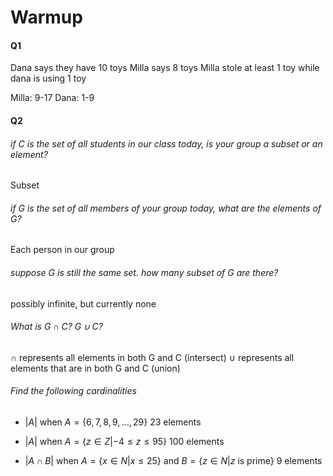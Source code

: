 # Warmup 
#### Q1
Dana says they have 10 toys
Milla says 8 toys
Milla stole at least 1 toy while dana is using 1 toy

Milla: 9-17
Dana: 1-9

#### Q2
###### if $C$ is the set of all students in our class today, is your group a subset or an element?

Subset

###### if $G$ is the set of all members of your group today, what are the elements of $G$?

Each person in our group

###### suppose $G$ is still the same set. how many subset of G are there?

possibly infinite, but currently none

###### What is $G\cap C$? $G\cup C$?
$\cap$ represents all elements in both G and C (intersect)
$\cup$ represents all elements that are in both G and C (union)

###### Find the following cardinalities
- $|A|$ when $A=\{6,7,8,9,...,29\}$
23 elements

- $|A|$ when $A=\{z\in Z|-4\leq z\leq 95 \}$
100 elements

- $|A\cap B|$ when $A=\{x\in N |x\leq 25\}$ and $B=\{z\in N|z$ is prime$\}$
9 elements